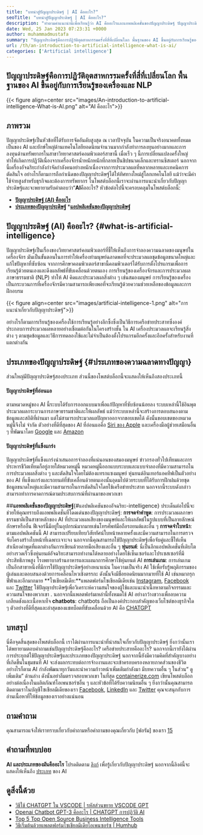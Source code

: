 ```yaml
---
title: "บทนำสู่ปัญญาประดิษฐ์ | AI คืออะไร?" 
seoTitle: "บทนำสู่ปัญญาประดิษฐ์ | AI คืออะไร?" 
description: "ทำตามคำแนะนำนี้เพื่อเรียนรู้ว่า AI คืออะไรและแอพพลิเคชั่นของปัญญาประดิษฐ์ ปัญญาประดิษฐ์ได้นำการปฏิวัติในทุกภาคส่วนของชีวิต" 
date: Wed, 25 Jan 2023 07:23:31 +0000
author: muhammadmustafa
summary: "ปัญญาประดิษฐ์คือการปฏิวัติอุตสาหกรรมครั้งที่สี่ที่เปลี่ยนโลก พื้นฐานของ AI ขึ้นอยู่กับการเรียนรู้ของเครื่องและ NLP" 
url: /th/an-introduction-to-artificial-intelligence-what-is-ai/
categories: ['Artificial intelligence']
---
```


## ปัญญาประดิษฐ์คือการปฏิวัติอุตสาหกรรมครั้งที่สี่ที่เปลี่ยนโลก พื้นฐานของ AI ขึ้นอยู่กับการเรียนรู้ของเครื่องและ NLP

{{< figure align=center src="images/An-introduction-to-artificial-intelligence-What-is-AI.png" alt="AI คืออะไร">}}


## ภาพรวม
ปัญญาประดิษฐ์เป็นหัวข้อที่ได้รับการจัดอันดับสูงสุด ณ เวลาปัจจุบัน ในความเป็นจริงอนาคตทั้งหมดเป็นของ AI และยักษ์ใหญ่ด้านเทคโนโลยียอดนิยมจำนวนมากกำลังทำการลงทุนอย่างมากและการลงทุนด้านทรัพยากรในสาขาวิทยาศาสตร์คอมพิวเตอร์สาขานี้ เมื่อเร็ว ๆ นี้การเปลี่ยนแปลงครั้งใหญ่ทำให้เกิดการปฏิวัติเนื่องจากเครื่องจักรน้ำหนักหนักที่กลายเป็นชิปขนาดเล็กและทรานซิสเตอร์ นอกจากนี้เครื่องอัจฉริยะกำลังกำจัดกำลังคนอย่างหนักเนื่องจากการประมวลผลที่หลากหลายและเทคนิคการตัดสินใจ อย่างไรก็ตามการถือกำเนิดของปัญญาประดิษฐ์ได้ให้ทิศทางใหม่สู่โลกเทคโนโลยี แม้ว่าจะมีค่าใช้จ่ายสูงสำหรับธุรกิจและต้องการทรัพยากร ในโพสต์บล็อกนี้เราจะผ่านการแนะนำเกี่ยวกับปัญญาประดิษฐ์และจะพยายามรับคำตอบว่า“**AI**คืออะไร?
หัวข้อต่อไปนี้จะครอบคลุมในโพสต์บล็อกนี้:
* [**ปัญญาประดิษฐ์ (AI) คืออะไร**][1]
* [**ประเภทของปัญญาประดิษฐ์**][2]
***[แอปพลิเคชันของปัญญาประดิษฐ์][3]**

## ปัญญาประดิษฐ์ (AI) คืออะไร? {#what-is-artificial-intelligence}
ปัญญาประดิษฐ์เป็นเรื่องของวิทยาศาสตร์คอมพิวเตอร์ที่ชี้ให้เห็นถึงการจำลองความฉลาดของมนุษย์ในเครื่องจักร มันเป็นขั้นตอนในการทำให้เครื่องทำมนุษย์ฉลาดพอที่จะประมวลผลชุดข้อมูลขนาดใหญ่และแก้ไขปัญหาที่ซับซ้อน จากการศึกษาคอมพิวเตอร์สาขานี้คอมพิวเตอร์ได้รับการตั้งโปรแกรมเพื่อการเรียนรู้ด้วยตนเองและดึงผลลัพธ์ที่ขับเคลื่อนด้วยตนเอง การเรียนรู้ของเครื่องจักรและการประมวลผลภาษาธรรมชาติ (NLP) ทำให้ AI คิดและประมวลผลสิ่งต่าง ๆ เช่นสมองมนุษย์ การเรียนรู้ของเครื่องเป็นกระบวนการที่เครื่องจักรมีความสามารถเพียงพอที่จะเรียนรู้ด้วยความช่วยเหลือของข้อมูลและการฝึกอบรม

{{< figure align=center src="images/artificial-intelligence-1.png" alt="การแนะนำเกี่ยวกับปัญญาประดิษฐ์">}}

อย่างไรก็ตามการเรียนรู้ของเครื่องใช้การเรียนรู้อย่างลึกซึ้งซึ่งเป็นวิธีการเครือข่ายประสาทซึ่งองค์ประกอบการประมวลผลหลายอย่างเชื่อมต่อกันในโครงสร้างชั้น ใน AI เครื่องประมวลผลจะเรียนรู้สิ่งต่าง ๆ ตามชุดข้อมูลและวิธีการทดลองใช้และไม่จำเป็นต้องตั้งโปรแกรมอีกครั้งและอีกครั้งสำหรับงานที่แตกต่างกัน

## ประเภทของปัญญาประดิษฐ์ {#ประเภทของความฉลาดทางปัญญา}
ส่วนใหญ่มีปัญญาประดิษฐ์สองประเภท ส่วนนี้ของโพสต์บล็อกนี้จะแสดงให้เห็นถึงสองประเภทนี้

#### ปัญญาประดิษฐ์ที่อ่อนแอ
ตามหมวดหมู่ของ AI นี้ระบบได้รับการออกแบบมาเพื่อแก้ปัญหาที่ซับซ้อนน้อยลง ระบบเหล่านี้ใช้อินพุตประมวลผลกระบวนการภาษาธรรมชาติและให้ผลลัพธ์ แม้ว่าระบบเหล่านี้จะสร้างการตอบสนองตามข้อมูลและสถิติที่ผ่านมา แต่ไม่สามารถประมวลผลปัญหาออกจากขอบเขตได้ ดังนั้นขอบเขตของหมวดหมู่นี้จึงไม่ จำกัด ตัวอย่างที่ดีที่สุดของ AI ที่อ่อนแอคือ [Siri ของ Apple][4] และเครื่องมือผู้ช่วยเสมือนอื่น ๆ ที่พัฒนาโดย [Google][5] และ [Amazon][6]

#### ปัญญาประดิษฐ์ที่แข็งแกร่ง
ปัญญาประดิษฐ์ที่แข็งแกร่งนำเสนอการจำลองที่แน่นอนของสมองมนุษย์ ข่าวกรองทั่วไปเทียมและการประหารชีวิตเทียมก็อยู่ภายใต้หมวดหมู่นี้ หมวดหมู่นี้ออกแบบระบบและแบบจำลองที่มีความสามารถในการประมวลผลสิ่งต่าง ๆ และตัดสินใจโดยไม่ต้องแทรกแซงมนุษย์ หุ่นยนต์อินเทอร์แอคทีฟเป็นตัวอย่างของ AI ที่แข็งแกร่งและรถยนต์ที่ขับเคลื่อนด้วยตนเองนั้นอุดมไปด้วยระบบที่ได้รับการฝึกฝนด้วยชุดข้อมูลขนาดใหญ่และมีความสามารถในการตัดสินใจโดยใช้เครือข่ายประสาท นอกจากนี้ระบบดังกล่าวสามารถทำการคาดการณ์ตามประสบการณ์ที่ผ่านมาของพวกเขา

##**แอพพลิเคชั่นของปัญญาประดิษฐ์**{#แอปพลิเคชันของอัจฉริยะ-intelligence}
ประเด็นต่อไปนี้จะช่วยให้คุณทราบถึงแอพพลิเคชั่นที่โดดเด่นของปัญญาประดิษฐ์:
**การจดจำคำพูด**: การประมวลผลภาษาธรรมชาติเป็นสาขาหลักของ AI ที่ประมวลผลเสียงของมนุษย์และให้ผลลัพธ์ในรูปแบบที่เป็นลายลักษณ์อักษรหรืออื่น ฟีเจอร์นี้มีอยู่ในอุปกรณ์มากมายเช่นโทรศัพท์มือถือรถยนต์และอื่น ๆ
**การจดจำใบหน้า**: ตามแอปพลิเคชันนี้ AI สามารถเปรียบเทียบวิสัยทัศน์ใบหน้าหลายครั้งและมีความสามารถในการตรวจจับโครงสร้างใบหน้าที่เฉพาะเจาะจง นอกจากนี้คุณสามารถใช้ปัญญาประดิษฐ์เพื่อจับคู่และชี้ให้เห็นสำเนียงคำพูดที่แตกต่างกันการเขียนด้วยลายมือเสียงและอื่น ๆ
**หุ่นยนต์**: นี่เป็นอีกแอปพลิเคชั่นที่เติบโตอย่างรวดเร็วซึ่งหุ่นยนต์อัจฉริยะสามารถทำงานได้หลายอย่างโดยใช้เซ็นเซอร์และโปรเซสเซอร์ที่มีประสิทธิภาพสูง โรงพยาบาลร้านอาหารและแผนกการศึกษาใช้หุ่นยนต์ AI
**การเล่นเกม**: การเล่นเกมเป็นอีกสาขาหนึ่งที่มีการใช้ปัญญาประดิษฐ์อย่างหนาแน่น ในความเป็นจริง AI ใช้เพื่อรับรู้พฤติกรรมของผู้เล่นและตอบสนองด้วยการเคลื่อนไหวเชิงตรรกะ ดังนั้นจึงมีชื่อยอดนิยมมากมายที่ใช้ AI เช่นหมากรุกฟีฟ่าและอีกมากมาย
**โซเชียลมีเดีย:**แพลตฟอร์มโซเชียลมีเดียเช่น [Instagram][7], [Facebook][8] และ [Twitter][9] ใช้ปัญญาประดิษฐ์เพื่อวิเคราะห์ความสนใจของผู้ใช้และแนะนำเนื้อหาตามกิจกรรมและความสนใจของพวกเขา . นอกจากนี้แพลตฟอร์มเหล่านี้ทั้งหมดใช้ AI อย่างกว้างขวางเพื่อลบความเกลียดชังและเนื้อหาเท็จ
**chatbots**: chatbots ถือเป็นองค์ประกอบสำคัญของเว็บไซต์ของธุรกิจใด ๆ ตัวอย่างที่ดีที่สุดและล่าสุดของแชทบ็อตที่ขับเคลื่อนด้วย AI คือ [CHATGPT][10]

## บทสรุป
นี่คือจุดสิ้นสุดของโพสต์บล็อกนี้ เราได้ผ่านการแนะนำที่น่าสนใจเกี่ยวกับปัญญาประดิษฐ์ ยิ่งกว่านั้นเราได้พยายามตอบคำถามเช่นปัญญาประดิษฐ์คืออะไร? เครือข่ายประสาทคืออะไร? นอกจากนี้เรายังได้ผ่านการประยุกต์ใช้ปัญญาประดิษฐ์และประเภทของปัญญาประดิษฐ์ นอกจากนี้ยังมีความคิดที่สำคัญบางอย่างที่เกิดขึ้นในชุมชนที่ AI จะส่งผลกระทบต่อการจ้างงานและจะเข้าครอบครองหลายภาคส่วนของชีวิต อย่างไรก็ตาม AI กำลังพัฒนาทุกวันและนำความก้าวหน้าเพิ่มเติมกำลังมา มีบทความอื่น ๆ ในส่วน“ ดูเพิ่มเติม” ด้านล่าง ดังนั้นอย่าลืมตรวจสอบพวกเขา
ในที่สุด [containerize.com][11] เขียนโพสต์บล็อกอย่างต่อเนื่องในผลิตภัณฑ์โอเพนซอร์ซอื่น ๆ และหัวข้อที่ได้รับความนิยมอื่น ๆ ยิ่งกว่านั้นคุณสามารถติดตามเราในบัญชีโซเชียลมีเดียของเรา [Facebook][12], [LinkedIn][13] และ [Twitter][14] คุณจะสนุกกับการอ่านเนื้อหาที่ให้ข้อมูลของเราอย่างแน่นอน

## ถามคำถาม
คุณสามารถแจ้งให้เราทราบเกี่ยวกับคำถามหรือคำถามของคุณเกี่ยวกับ [ฟอรัม] ของเรา [15]

## คำถามที่พบบ่อย
**AI และประเภทของมันคืออะไร**
โปรดติดตาม [ลิงก์][1] เพื่อรู้เกี่ยวกับปัญญาประดิษฐ์ นอกจากนี้ลิงค์นี้จะแสดงให้เห็นถึง [ประเภท][2] ของ AI

## ดูสิ่งนี้ด้วย
  * [วิธีใช้ CHATGPT ใน VSCODE | รหัสส่วนขยาย VSCODE GPT][16]
  * [Openai Chatbot GPT-3 คืออะไร | CHATGPT การปฏิวัติ AI][10]
  * [Top 5 Top Open Source Business Intelligence Tools][17]
  * [วิธีเริ่มต้นด้วยแพลตฟอร์มโซเชียลมีเดียโอเพนซอร์ซ | Humhub][18]

  
[1]: #What-is-Artificial-Intelligence
[2]: #Types-of-Artificial-Intelligence
[3]: #Applications-of-Artificial-Intelligence
[4]: https://www.apple.com/siri/
[5]: https://assistant.google.com/
[6]: https://www.google.com/search?q=amazon+alexa&rlz=1C5CHFA_enPK998PK998&oq=amazon&aqs=chrome.0.0i67j46i67i199i433i465j0i67l2j0i67i433j69i60l3.2098j0j7&sourceid=chrome&ie=UTF-8
[7]: https://instagram.com/
[8]: https://www.facebook.com/
[9]: https://twitter.com/home
[10]: https://blog.containerize.com/artificial-intelligence/what-is-openai-chatbot-gpt-3-chatgpt-an-ai-revolution/
[11]: https://www.containerize.com/
[12]: https://web.facebook.com/containerize
[13]: https://www.linkedin.com/company/containerize/
[14]: https://twitter.com/containerize_co
[15]: https://forum.containerize.com/
[16]: https://blog.containerize.com/artificial-intelligence/how-to-use-chatgpt-in-vscode-the-vscode-extension-codegpt/
[17]: https://blog.containerize.com/business-intelligence-software/top-5-open-source-business-intelligence-solutions-of-2021/
[18]: https://blog.containerize.com/social-network-platforms/how-to-start-with-open-source-social-media-platform-humhub/
